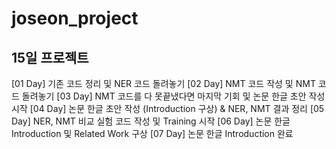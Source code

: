 # joseon_project

## 15일 프로젝트
[01 Day] 기존 코드 정리 및 NER 코드 돌려놓기
[02 Day] NMT 코드 작성 및 NMT 코드 돌려놓기
[03 Day] NMT 코드를 다 못끝냈다면 마지막 기회 및 논문 한글 초안 작성 시작
[04 Day] 논문 한글 초안 작성 (Introduction 구상) & NER, NMT 결과 정리
[05 Day] NER, NMT 비교 실험 코드 작성 및 Training 시작
[06 Day] 논문 한글 Introduction 및 Related Work 구상
[07 Day] 논문 한글 Introduction 완료